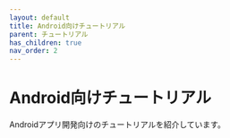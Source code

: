 ```yaml
---
layout: default
title: Android向けチュートリアル 
parent: チュートリアル
has_children: true
nav_order: 2
---
```


# Android向けチュートリアル

Androidアプリ開発向けのチュートリアルを紹介しています。
